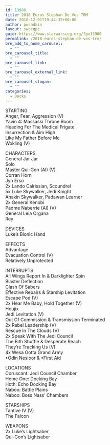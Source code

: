 ```yaml
---
id: 13980
title: 2018 Euros Stephan De Vos TRM
date: 2018-12-01T19:44:32+00:00
author: pwsadmin
layout: swccgpc
guid: https://www.starwarsccg.org/?p=13980
permalink: /2018-euros-stephan-de-vos-trm/
bre_add_to_home_carousel:
  - ""
bre_carousel_title:
  - ""
bre_carousel_link:
  - ""
bre_carousel_external_link:
  - ""
bre_carousel_slogan:
  - ""
categories:
  - Decks
---
```

STARTING  
Anger, Fear, Aggression (V)  
Yavin 4: Massassi Throne Room  
Heading For The Medical Frigate  
Insurrection & Aim High  
Like My Father Before Me  
Wokling (V)

CHARACTERS  
General Jar Jar  
Solo  
Master Qui-Gon (AI) (V)  
Corran Horn  
Jyn Erso  
2x Lando Calrissian, Scoundrel  
5x Luke Skywalker, Jedi Knight  
Anakin Skywalker, Padawan Learner  
2x General Kenobi  
Padme Naberrie (AI) (V)  
General Leia Organa  
Rey

DEVICES  
Luke&#8217;s Bionic Hand

EFFECTS  
Advantage  
Evacuation Control (V)  
Relatively Unprotected

INTERRUPTS  
All Wings Report In & Darklighter Spin  
Blaster Deflection  
Clash Of Sabers  
Effective Repairs & Starship Levitation  
Escape Pod (V)  
2x Hear Me Baby, Hold Together (V)  
Houjix  
Jedi Levitation (V)  
Out Of Commission & Transmission Terminated  
2x Rebel Leadership (V)  
Rescue In The Clouds (V)  
2x Speak With The Jedi Council  
The Bith Shuffle & Desperate Reach  
They&#8217;re Tracking Us (V)  
4x Wesa Gotta Grand Army  
•Odin Nesloor & •First Aid 

LOCATIONS  
Coruscant: Jedi Council Chamber  
Home One: Docking Bay  
Hoth: Echo Docking Bay  
Naboo: Battle Plains  
Naboo: Boss Nass&#8217; Chambers

STARSHIPS  
Tantive IV (V)  
The Falcon

WEAPONS  
2x Luke&#8217;s Lightsaber  
Qui-Gon&#8217;s Lightsaber